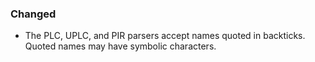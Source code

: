 ### Changed

- The PLC, UPLC, and PIR parsers accept names quoted in backticks. Quoted names may have symbolic characters.
